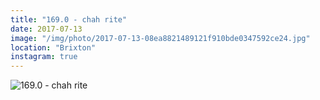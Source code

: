```yaml
---
title: "169.0 - chah rite"
date: 2017-07-13
image: "/img/photo/2017-07-13-08ea8821489121f910bde0347592ce24.jpg"
location: "Brixton"
instagram: true
---
```


![169.0 - chah rite](/img/photo/2017-07-13-08ea8821489121f910bde0347592ce24.jpg)
